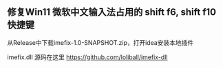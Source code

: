 ## 修复Win11 微软中文输入法占用的 shift f6, shift f10快捷键

从Release中下载imefix-1.0-SNAPSHOT.zip，打开idea安装本地插件

imefix.dll 源码在这里 https://github.com/loliball/imefix-dll

